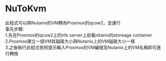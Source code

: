 # NuToKvm
此程式可以將Nutanix的VM轉為Proxmox的qcow2，並運行  
事先步驟:  
    1.先在Proxmox的qcow2上的nfs server上掛載nitanix的storeage container  
    2.Proxmox建立一個VM其磁碟大小與Nutanix上的VM磁碟大小一樣  
    3.之後執行此程式依照提示輸入Proxmox的VM編號及Nutanix上的VM名稱即可進行轉換  
 
